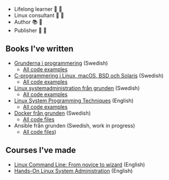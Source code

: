 * Lifelong learner :school: :notebook_with_decorative_cover:
* Linux consultant :penguin: :whale:
* Author :books: :orange_book:
* Publisher :newspaper: :green_book:

## Books I've written
* [Grunderna i
  programmering](https://cyberinfo.se/bocker/#grunderna-i-programmering)
  (Swedish)
    * [All code examples](https://github.com/jackbenny/grunderna-i-programmering-andra-utgavan)
* [C-programmering i Linux, macOS, BSD och
  Solaris](https://cyberinfo.se/bocker/#c-programmering-i-linux-macos-bsd-och-solaris)
  (Swedish)
    * [All code examples](https://github.com/jackbenny/c-programmering-tredje-utgavan)
* [Linux systemadministration från
  grunden](https://cyberinfo.se/bocker/#linux-systemadministration-fr%C3%A5n-grunden)
  (Swedish)
    * [All code examples](https://github.com/jackbenny/linux-systemadministration-fran-grunden)
* [Linux System Programming Techniques](https://www.amazon.com/dp/1789951283) (English)
    * [All code examples](https://github.com/PacktPublishing/Linux-System-Programming-Techniques)
* [Docker från
  grunden](https://www.cyberinfo.se/bocker/#docker-fr%C3%A5n-grunden) (Swedish)
    * [All code files](https://github.com/jackbenny/docker-fran-grunden)
* Ansible från grunden (Swedish, work in progress)
    * [All code files](https://github.com/jackbenny/ansible-fran-grunden))


## Courses I've made
* [Linux Command Line: From novice to
  wizard](https://www.udemy.com/course/linux-command-line-from-novice-to-wizard/?referralCode=D1F8010EA93F631EAC6D)
  (English)
* [Hands-On Linux System
  Administration](https://www.packtpub.com/product/hands-on-linux-system-administration-video/9781789133219)
  (English)
